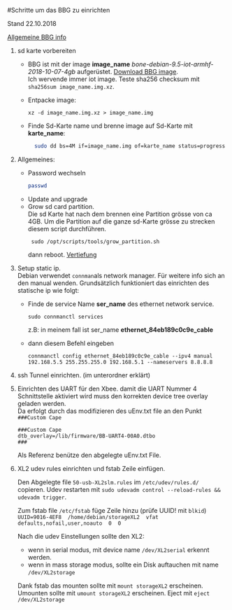 #Schritte um das BBG zu einrichten  

Stand 22.10.2018  

[Allgemeine BBG info](http://wiki.seeedstudio.com/BeagleBone_Green/)



1. sd karte vorbereiten  

    - BBG ist mit der image **image_name** *bone-debian-9.5-iot-armhf-2018-10-07-4gb* aufgerüstet.  [Download BBG image](https://beagleboard.org/latest-images).  
    Ich wervende immer iot image. 
    Teste sha256 checksum mit `sha256sum image_name.img.xz`.

    - Entpacke image:
    
        `xz -d image_name.img.xz > image_name.img`

    - Finde Sd-Karte name und brenne image auf Sd-Karte mit **karte_name**:
        ```bash
          sudo dd bs=4M if=image_name.img of=karte_name status=progress conv=fsync 
         ```
2. Allgemeines:  
    - Password wechseln
        ```bash
        passwd 
        ```
    - Update and upgrade
    - Grow sd card partition.  
    Die sd Karte hat nach dem brennen eine Partition grösse von ca 4GB. Um die Partition auf die 
    ganze sd-Karte grösse zu strecken diesem script durchführen.
         ```
          sudo /opt/scripts/tools/grow_partition.sh
         ```
        dann reboot. [Vertiefung](https://elinux.org/Beagleboard:Expanding_File_System_Partition_On_A_microSD)

3. Setup static ip.  
    Debian verwendet `connman`als network manager. Für weitere info sich an den manual wenden.
    Grundsätzlich funktioniert das einrichten des statische ip  wie folgt:  
    - Finde de service Name **ser_name** des ethernet network service.  
    
         ```
         sudo connmanctl services  
         
         ```  
         z.B: in meinem fall ist ser_name  **ethernet_84eb189c0c9e_cable**  
     
    - dann diesem Befehl eingeben
        ```
        connmanctl config ethernet_84eb189c0c9e_cable --ipv4 manual 192.168.5.5 255.255.255.0 192.168.5.1 --nameservers 8.8.8.8
        ```


4. ssh Tunnel einrichten. (im unterordner erklärt) 

9. Einrichten des UART für den Xbee. damit die UART Nummer 4 Schnittstelle aktiviert wird muss den korrekten device tree overlay geladen werden.  
Da erfolgt durch das modifizieren des uEnv.txt file an den Punkt `###Custom Cape`
    ```
    ###Custom Cape
    dtb_overlay=/lib/firmware/BB-UART4-00A0.dtbo
    ###
    ```
    Als Referenz benütze den abgelegte uEnv.txt File.

10. XL2 udev rules einrichten und fstab Zeile einfügen.  

    Den Abgelegte file `50-usb-XL2slm.rules` im `/etc/udev/rules.d/` copieren.
    Udev restarten mit `sudo udevadm control --reload-rules && udevadm trigger`.
      
    Zum fstab file `/etc/fstab` füge Zeile hinzu (prüfe UUID! mit `blkid`)   
    `UUID=9016-4EF8  /home/debian/storageXL2  vfat defaults,nofail,user,noauto  0  0`  
    
    Nach die udev Einstellungen sollte den XL2:  
     - wenn in serial modus, mit device name `/dev/XL2serial` erkennt werden. 
     - wenn in mass storage modus, sollte ein Disk auftauchen mit name `/dev/XL2storage` 
    
    Dank fstab das mounten sollte mit `mount storageXL2` erscheinen.   
    Umounten sollte mit `umount storageXL2` erscheinen. 
    Eject mit `eject /dev/XL2storage`
    





